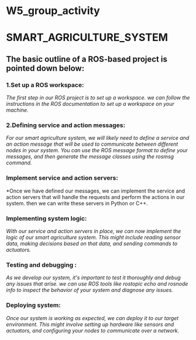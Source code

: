 # W5_group_activity
# SMART_AGRICULTURE_SYSTEM
## The basic outline of a ROS-based project is pointed down below:
### 1.Set up a ROS workspace:
*The first step in our ROS project is to set up a workspace. we can follow the instructions in the ROS documentation to set up a workspace on your machine.*

### 2.Defining service and action messages:
*For our smart agriculture system, we will likely need to define a service and an action message that will be used to communicate between different nodes in your system. You can use the ROS message format to define your messages, and then generate the message classes using the rosmsg command.*

### Implement service and action servers:
*Once we have defined our messages, we can implement the service and action servers that will handle the requests and perform the actions in our system. then we can write these servers in Python or C++.

### Implementing system logic:
*With our service and action servers in place, we can now implement the logic of our smart agriculture system. This might include reading sensor data, making decisions based on that data, and sending commands to actuators.*

### Testing and debugging : 
*As we develop our system, it's important to test it thoroughly and debug any issues that arise. we can use ROS tools like rostopic echo and rosnode info to inspect the behavior of your system and diagnose any issues.*

### Deploying  system:
*Once our system is working as expected, we can deploy it to our target environment. This might involve setting up hardware like sensors and actuators, and configuring your nodes to communicate over a network.*
